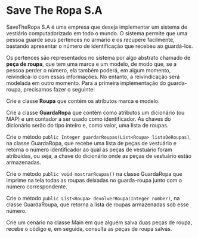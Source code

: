 # Save The Ropa S.A

SaveTheRopa S.A é uma empresa que deseja implementar um sistema de vestiário computadorizado em todo o mundo. O sistema permite que uma pessoa guarde seus pertences no armário e os recupere facilmente, bastando apresentar o número de identificação que recebeu ao guardá-los.

Os pertences são representados no sistema por algo abstrato chamado de **peça de roupa**, que tem uma marca e um modelo, de modo que, se a pessoa perder o número, ela também poderá, em algum momento, reivindicá-lo com essas informações. No entanto, a reivindicação será modelada em outro momento. Para a primeira implementação do guarda-roupa, precisamos fazer o seguinte:


Crie a classe **Roupa** que contém os atributos marca e modelo.

Crie a classe **GuardaRopa** que contém como atributos um dicionário (ou MAP) e um contador a ser usado como identificador. As chaves do dicionário serão do tipo inteiro e, como valor, uma lista de roupas.

Crie o método ```public Integer guardarRoupas(List<Roupa> listaDeRoupas)```, na classe GuardaRopa, que recebe uma lista de peças de vestuário e retorna o número identificador ao qual as peças de vestuário foram atribuídas, ou seja, a chave do dicionário onde as peças de vestuário estão armazenadas.

Crie o método ```public void mostrarRoupas()``` na classe GuardaRopa que imprime na tela todas as roupas deixadas no guarda-roupa junto com o número correspondente.

Crie o método  ```public List<Roupa> devolverRoupa(Integer number)```, na classe GuardaRoupa, que retorna a lista de roupas armazenadas sob esse número. 

Crie um cenário na classe Main em que alguém salva duas peças de roupa, recebe o código e, em seguida, consulta as peças de roupa salvas.
